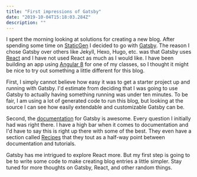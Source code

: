 ```yaml
---
title: "First impressions of Gatsby"
date: "2019-10-04T15:18:03.284Z"
description: ""
---
```


I spent the morning looking at solutions for creating a new blog. After spending some time on [StaticGen](https://www.staticgen.com/) I decided to go with [Gatsby](https://www.gatsbyjs.org/). The reason I chose Gatsby over others like Jekyll, Hexo, Hugo, etc. was that Gatsby uses [React](https://reactjs.org/) and I have not used React as much as I would like. I have been building an app using [Angular 8](https://angular.io) for one of my classes, so I thought it might be nice to try out something a little different for this blog.

First, I simply cannot believe how easy it was to get a starter project up and running with Gatsby. I'd estimate from deciding that I was going to use Gatsby to actually having something running was under ten minutes. To be fair, I am using a lot of generated code to run this blog, but looking at the source I can see how easily extendable and customizable Gatsby can be. 

Second, the [documentation](https://www.gatsbyjs.org/docs/) for Gatsby is awesome. Every question I initially had was right there. I have a high bar when it comes to documentation and I'd have to say this is right up there with some of the best. They even have a section called [Recipes](https://www.gatsbyjs.org/docs/recipes/) that they tout as a half-way point between documentation and tutorials.

Gatsby has me intrigued to explore React more. But my first step is going to be to write some code to make creating blog entries a little simpler. Stay tuned for more thoughts on Gatsby, React, and other random things.
